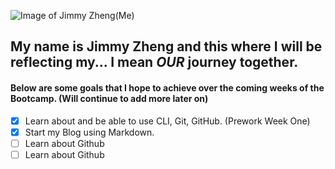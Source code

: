 ![Image of Jimmy Zheng(Me)](https://ca.slack-edge.com/T01JRU9AD1A-U01L25KGXRP-88be8bf122ef-512)
## My name is Jimmy Zheng and this where I will be reflecting my... I mean _**OUR**_ journey together.
#### Below are some goals that I hope to achieve over the coming weeks of the Bootcamp. (Will continue to add more later on)
- [x] Learn about and be able to use CLI, Git, GitHub. (Prework Week One)
- [x] Start my Blog using Markdown.
- [ ] Learn about Github 
- [ ] Learn about Github 
